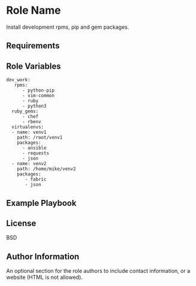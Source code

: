 Role Name
=========

Install development rpms, pip and gem packages.

Requirements
------------


Role Variables
--------------
```
dev_work:
   rpms:
      - python-pip
      - vim-common
      - ruby
      - python3
  ruby_gems:
      - chef
      - rbenv
  virtualenvs:
  - name: venv1
    path: /root/venv1
    packages:
      - ansible
      - requests
      - json
  - name: venv2
    path: /home/mike/venv2
    packages:
       - fabric
       - json
```


Example Playbook
----------------


License
-------

BSD

Author Information
------------------

An optional section for the role authors to include contact information, or a website (HTML is not allowed).
